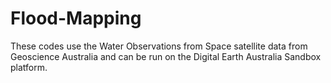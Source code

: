 # Flood-Mapping
These codes use the Water Observations from Space satellite data from Geoscience Australia and can be run on the Digital Earth Australia Sandbox platform.
